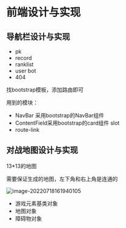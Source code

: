 # 前端设计与实现

## 导航栏设计与实现

* pk
* record
* ranklist
* user bot
* 404

找bootstrap模板，添加路由即可

用到的模块：

* NavBar 采用bootstrap的NavBar组件
* ContentField采用bootstrap的card组件 slot
* route-link

## 对战地图设计与实现

13*13的地图

需要保证生成的地图，左下角和右上角是连通的

![image-20220718161940105](C:\Users\tld\AppData\Roaming\Typora\typora-user-images\image-20220718161940105.png)

* 游戏元素基类对象
* 地图对象
* 障碍物对象